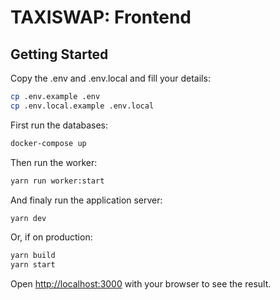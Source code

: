 # TAXISWAP: Frontend

## Getting Started

Copy the .env and .env.local and fill your details:
```bash
cp .env.example .env
cp .env.local.example .env.local
```

First run the databases:

```bash
docker-compose up
```

Then run the worker:
```bash
yarn run worker:start
```

And finaly run the application server:

```bash
yarn dev
```

Or, if on production:
```bash
yarn build
yarn start
```

Open [http://localhost:3000](http://localhost:3000) with your browser to see the result.

